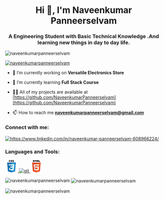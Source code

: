 <h1 align="center">Hi 👋, I'm Naveenkumar Panneerselvam</h1>
<h3 align="center">A Engineering Student with Basic Technical Knowledge .And learning new things in day to day life.</h3>

<p align="left"> <img src="https://komarev.com/ghpvc/?username=naveenkumarpanneerselvam&label=Profile%20views&color=0e75b6&style=flat" alt="naveenkumarpanneerselvam" /> </p>

<p align="left"> <a href="https://github.com/ryo-ma/github-profile-trophy"><img src="https://github-profile-trophy.vercel.app/?username=naveenkumarpanneerselvam" alt="naveenkumarpanneerselvam" /></a> </p>

- 🔭 I’m currently working on **Versatile Electronics Store**

- 🌱 I’m currently learning **Full Stack Course**

- 👨‍💻 All of my projects are available at [https://github.com/NaveenkumarPanneerselvam](https://github.com/NaveenkumarPanneerselvam)

- 📫 How to reach me **naveenkumarpanneerselvam@gmail.com**

<h3 align="left">Connect with me:</h3>
<p align="left">
<a href="https://linkedin.com/in/https://www.linkedin.com/in/naveenkumar-panneerselvam-608966224/" target="blank"><img align="center" src="https://raw.githubusercontent.com/rahuldkjain/github-profile-readme-generator/master/src/images/icons/Social/linked-in-alt.svg" alt="https://www.linkedin.com/in/naveenkumar-panneerselvam-608966224/" height="30" width="40" /></a>
</p>

<h3 align="left">Languages and Tools:</h3>
<p align="left"> <a href="https://www.w3schools.com/css/" target="_blank" rel="noreferrer"> <img src="https://raw.githubusercontent.com/devicons/devicon/master/icons/css3/css3-original-wordmark.svg" alt="css3" width="40" height="40"/> </a> <a href="https://git-scm.com/" target="_blank" rel="noreferrer"> <img src="https://www.vectorlogo.zone/logos/git-scm/git-scm-icon.svg" alt="git" width="40" height="40"/> </a> <a href="https://www.w3.org/html/" target="_blank" rel="noreferrer"> <img src="https://raw.githubusercontent.com/devicons/devicon/master/icons/html5/html5-original-wordmark.svg" alt="html5" width="40" height="40"/> </a> </p>

<p><img align="left" src="https://github-readme-stats.vercel.app/api/top-langs?username=naveenkumarpanneerselvam&show_icons=true&locale=en&layout=compact" alt="naveenkumarpanneerselvam" /></p>

<p>&nbsp;<img align="center" src="https://github-readme-stats.vercel.app/api?username=naveenkumarpanneerselvam&show_icons=true&locale=en" alt="naveenkumarpanneerselvam" /></p>

<p><img align="center" src="https://github-readme-streak-stats.herokuapp.com/?user=naveenkumarpanneerselvam&" alt="naveenkumarpanneerselvam" /></p>
